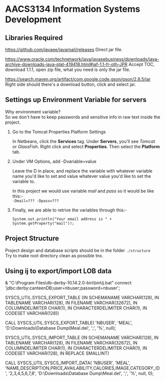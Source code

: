 # AACS3134 Information Systems Development

## Libraries Required

https://github.com/javaee/javamail/releases
Direct jar file.

https://www.oracle.com/technetwork/java/javasebusiness/downloads/java-archive-downloads-java-plat-419418.html#jaf-1.1-fr-oth-JPR
Accept TOC, download 1.1.1, open zip file, what you need is only the jar file.

https://search.maven.org/artifact/com.google.code.gson/gson/2.8.5/jar
Right side should there's a download button, click and select jar.

## Settings up Environment Variable for servers
Why environment variable?  
So we don't have to keep passwords and sensitive info in raw text inside the project.

1. Go to the Tomcat Properties Platform Settings

    In Netbeans, click the **Services** tag. Under **Servers**, you'll see *Tomcat* or *GlassFish*. Right click and select **Properties**. Then select the **Platform** tab.

2. Under VM Options, add -Dvariable=value

    Leave the D in place, and replace the variable with whatever variable name you'd like to set and value whatever value you'd like to set the variable to.

    In this project we would use variable *mail* and *pass* so it would be like this:-  
    `-Dmail=??? -Dpass=???`

3. Finally, we are able to retrive the variables through this:-

    `System.out.println("Your email address is " + System.getProperty("mail"));`

## Project Structure

Project design and database scripts should be in the folder `./structure`  
Try to make root directory clean as possible tnx.

## Using ij to export/import LOB data

& "C:\Program Files\db-derby-10.14.2.0-bin\bin\ij.bat"
connect 'jdbc:derby:canteenDB;user=nbuser;password=nbuser';

SYSCS_UTIL.SYSCS_EXPORT_TABLE
 (IN SCHEMANAME VARCHAR(128),
  IN TABLENAME VARCHAR(128),
  IN FILENAME VARCHAR(32672),
  IN COLUMNDELIMITER CHAR(1),
  IN CHARACTERDELIMITER CHAR(1),
  IN CODESET VARCHAR(128))

CALL SYSCS_UTIL.SYSCS_EXPORT_TABLE(
    'NBUSER', 'MEAL', 'D:\Downloads\Database Dump\Meal.del', 
    ';', '%', null);

SYSCS_UTIL.SYSCS_IMPORT_TABLE 
 (IN SCHEMANAME VARCHAR(128), 
  IN TABLENAME VARCHAR(128), 
  IN FILENAME VARCHAR(32672), 
  IN COLUMNDELIMITER CHAR(1), 
  IN CHARACTERDELIMITER  CHAR(1), 
  IN CODESET VARCHAR(128), 
  IN REPLACE SMALLINT)

CALL SYSCS_UTIL.SYSCS_IMPORT_DATA(
    'NBUSER', 'MEAL',
    'NAME,DESCRIPTION,PRICE,AVAILABILITY,CALORIES,IMAGE,CATEGORY_ID',
    '2,3,4,5,6,7,8',
    'D:\Downloads\Database Dump\Meal.del',
    ';', '%', null, 0);
